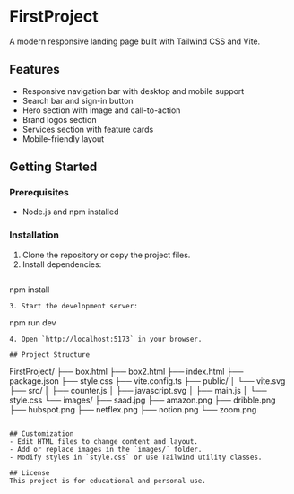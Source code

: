 # FirstProject

A modern responsive landing page built with Tailwind CSS and Vite.

## Features
- Responsive navigation bar with desktop and mobile support
- Search bar and sign-in button
- Hero section with image and call-to-action
- Brand logos section
- Services section with feature cards
- Mobile-friendly layout

## Getting Started

### Prerequisites
- Node.js and npm installed

### Installation
1. Clone the repository or copy the project files.
2. Install dependencies:
   ```
npm install
   ```
3. Start the development server:
   ```
npm run dev
   ```
4. Open `http://localhost:5173` in your browser.

## Project Structure
```
FirstProject/
├── box.html
├── box2.html
├── index.html
├── package.json
├── style.css
├── vite.config.ts
├── public/
│   └── vite.svg
├── src/
│   ├── counter.js
│   ├── javascript.svg
│   ├── main.js
│   └── style.css
└── images/
    ├── saad.jpg
    ├── amazon.png
    ├── dribble.png
    ├── hubspot.png
    ├── netflex.png
    ├── notion.png
    └── zoom.png
```

## Customization
- Edit HTML files to change content and layout.
- Add or replace images in the `images/` folder.
- Modify styles in `style.css` or use Tailwind utility classes.

## License
This project is for educational and personal use.

